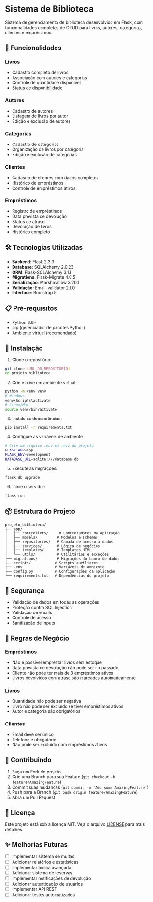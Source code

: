 # Sistema de Biblioteca

Sistema de gerenciamento de biblioteca desenvolvido em Flask, com funcionalidades completas de CRUD para livros, autores, categorias, clientes e empréstimos.

## 🚀 Funcionalidades

### Livros
- Cadastro completo de livros
- Associação com autores e categorias
- Controle de quantidade disponível
- Status de disponibilidade

### Autores
- Cadastro de autores
- Listagem de livros por autor
- Edição e exclusão de autores

### Categorias
- Cadastro de categorias
- Organização de livros por categoria
- Edição e exclusão de categorias

### Clientes
- Cadastro de clientes com dados completos
- Histórico de empréstimos
- Controle de empréstimos ativos

### Empréstimos
- Registro de empréstimos
- Data prevista de devolução
- Status de atraso
- Devolução de livros
- Histórico completo

## 🛠️ Tecnologias Utilizadas

- **Backend**: Flask 2.3.3
- **Database**: SQLAlchemy 2.0.23
- **ORM**: Flask-SQLAlchemy 3.1.1
- **Migrations**: Flask-Migrate 4.0.5
- **Serialização**: Marshmallow 3.20.1
- **Validação**: Email-validator 2.1.0
- **Interface**: Bootstrap 5

## 📋 Pré-requisitos

- Python 3.8+
- pip (gerenciador de pacotes Python)
- Ambiente virtual (recomendado)

## 🔧 Instalação

1. Clone o repositório:
```bash
git clone [URL_DO_REPOSITÓRIO]
cd projeto_biblioteca
```

2. Crie e ative um ambiente virtual:
```bash
python -m venv venv
# Windows
venv\Scripts\activate
# Linux/Mac
source venv/bin/activate
```

3. Instale as dependências:
```bash
pip install -r requirements.txt
```

4. Configure as variáveis de ambiente:
```bash
# Crie um arquivo .env na raiz do projeto
FLASK_APP=app
FLASK_ENV=development
DATABASE_URL=sqlite:///database.db
```

5. Execute as migrações:
```bash
flask db upgrade
```

6. Inicie o servidor:
```bash
flask run
```

## 📦 Estrutura do Projeto

```
projeto_biblioteca/
├── app/
│   ├── controllers/     # Controladores da aplicação
│   ├── models/         # Modelos e schemas
│   ├── repositories/   # Camada de acesso a dados
│   ├── services/       # Lógica de negócios
│   ├── templates/      # Templates HTML
│   └── utils/          # Utilitários e exceções
├── migrations/         # Migrações do banco de dados
├── scripts/           # Scripts auxiliares
├── .env               # Variáveis de ambiente
├── config.py          # Configurações da aplicação
└── requirements.txt   # Dependências do projeto
```

## 🔐 Segurança

- Validação de dados em todas as operações
- Proteção contra SQL Injection
- Validação de emails
- Controle de acesso
- Sanitização de inputs

## 📝 Regras de Negócio

### Empréstimos
- Não é possível emprestar livros sem estoque
- Data prevista de devolução não pode ser no passado
- Cliente não pode ter mais de 3 empréstimos ativos
- Livros devolvidos com atraso são marcados automaticamente

### Livros
- Quantidade não pode ser negativa
- Livro não pode ser excluído se tiver empréstimos ativos
- Autor e categoria são obrigatórios

### Clientes
- Email deve ser único
- Telefone é obrigatório
- Não pode ser excluído com empréstimos ativos

## 🤝 Contribuindo

1. Faça um Fork do projeto
2. Crie uma Branch para sua Feature (`git checkout -b feature/AmazingFeature`)
3. Commit suas mudanças (`git commit -m 'Add some AmazingFeature'`)
4. Push para a Branch (`git push origin feature/AmazingFeature`)
5. Abra um Pull Request

## 📄 Licença

Este projeto está sob a licença MIT. Veja o arquivo [LICENSE](LICENSE) para mais detalhes.

## ✨ Melhorias Futuras

- [ ] Implementar sistema de multas
- [ ] Adicionar relatórios e estatísticas
- [ ] Implementar busca avançada
- [ ] Adicionar sistema de reservas
- [ ] Implementar notificações de devolução
- [ ] Adicionar autenticação de usuários
- [ ] Implementar API REST
- [ ] Adicionar testes automatizados